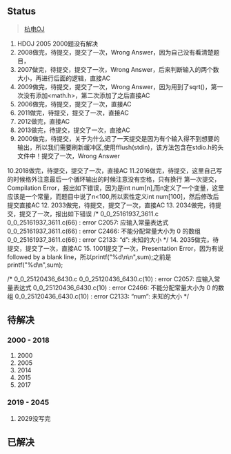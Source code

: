
## Status

> <a href="http://acm.hdu.edu.cn/listproblem.php?vol=1" target="_blank">杭电OJ</a>


1. HDOJ 2005 2000题没有解决
2. 2008做完，待提交，提交了一次，Wrong Answer，因为自己没有看清楚题目，
3. 2007做完，待提交，提交了一次，Wrong Answer，后来判断输入的两个数大小，再进行后面的逻辑，直接AC
4. 2009做完，待提交，提交了一次，Wrong Answer，因为用到了sqrt()，第一次没有添加<math.h>，第二次添加了之后直接AC
5. 2006做完，待提交，提交了一次，直接AC
6. 2011做完，待提交，提交了一次，直接AC
7. 2012做完，直接AC
8. 2013做完，待提交，提交了一次，直接AC
9. 2000做完，待提交，关于为什么迟了一天提交是因为有个输入得不到想要的输出，所以我们需要刷新缓冲区,使用fflush(stdin)，该方法包含在stdio.h的头文件中！提交了一次，Wrong Answer

10.2018做完，待提交，提交了一次，直接AC
11.2016做完，待提交，这里自己写的时候格外注意最后一个循环输出的时候注意没有空格，只有换行
第一次提交，Compilation Error，报出如下错误，因为是int num[n],而n定义了一个变量，这里应该是一个常量，而题目中说了n<100,所以索性定义int num[100]，然后修改后提交直接AC
12. 2033做完，待提交，提交了一次，直接AC
13. 2034做完，待提交，提交了一次，报出如下错误
/*
0_0_25161937_3611.c
0_0_25161937_3611.c(66) : error C2057: 应输入常量表达式
0_0_25161937_3611.c(66) : error C2466: 不能分配常量大小为 0 的数组
0_0_25161937_3611.c(66) : error C2133: “d”: 未知的大小
*/
14. 2035做完，待提交，提交了一次，直接AC
15. 1001提交了一次，Presentation Error，因为有说followed by a blank line，所以printf("%d\n\n",sum);之前是printf("%d\n",sum);

/*
0_0_25120436_6430.c
0_0_25120436_6430.c(10) : error C2057: 应输入常量表达式
0_0_25120436_6430.c(10) : error C2466: 不能分配常量大小为 0 的数组
0_0_25120436_6430.c(10) : error C2133: “num”: 未知的大小
*/
## 待解决

### 2000 - 2018
1. 2000
2. 2005
3. 2014
4. 2015
5. 2017

### 2019 - 2045
1. 2029没写完


## 已解决
